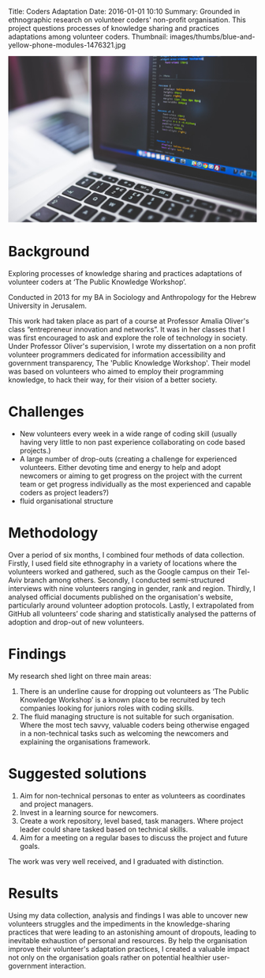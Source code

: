Title: Coders Adaptation
Date: 2016-01-01 10:10
Summary: Grounded in ethnographic research on volunteer coders' non-profit organisation. This project questions processes of knowledge sharing and practices adaptations among volunteer coders.
Thumbnail: images/thumbs/blue-and-yellow-phone-modules-1476321.jpg


<img class="image fit" src="images/fulls/laptop-codes.jpg">

# Background

Exploring processes of knowledge sharing and practices adaptations of volunteer coders at ‘The Public Knowledge Workshop’.

Conducted in 2013 for my BA in Sociology and Anthropology for the Hebrew University in Jerusalem.

This work had taken place as part of a course at Professor Amalia Oliver's class “entrepreneur innovation and networks”. It was in her classes that  I was first encouraged to ask and explore the role of technology in society. Under Professor Oliver's supervision, I wrote my dissertation on a non profit volunteer programmers dedicated for information accessibility and government transparency, The 'Public Knowledge Workshop'. Their model was based on volunteers who aimed to employ their programming knowledge, to hack their way, for their vision of a better society.


# Challenges

* New volunteers every week in a wide range of coding skill (usually having very little to non past experience collaborating on code based projects.)
* A large number of drop-outs (creating a challenge for experienced volunteers. Either devoting time and energy to help and adopt newcomers or aiming to get progress on the project with the current team or get progress individually as the most experienced and capable coders as project leaders?)
* fluid organisational structure


# Methodology

Over a period of six months, I combined four methods of data collection. Firstly, I used field site ethnography in a variety of locations where the volunteers worked and gathered, such as the Google campus on their Tel-Aviv branch among others. Secondly, I conducted semi-structured interviews with nine volunteers ranging in gender, rank and region. Thirdly, I analysed official documents published on the organisation's website, particularly around volunteer adoption protocols. Lastly, I extrapolated from GitHub all volunteers’ code sharing and statistically analysed the patterns of adoption and drop-out of new volunteers.

# Findings

My research shed light on three main areas:
1. There is an underline cause for dropping out volunteers as ‘The Public Knowledge Workshop’ is a known place to be recruited by tech companies looking for juniors roles with coding skills.  
1. The fluid managing structure is not suitable for such organisation. Where the most tech savvy, valuable coders being otherwise engaged in a non-technical tasks such as welcoming the newcomers and explaining the organisations framework.

# Suggested solutions

1. Aim for non-technical personas to enter as volunteers as coordinates and project managers.
1. Invest in a learning source for newcomers.
1. Create a work repository, level based, task managers. Where project leader could share tasked based on technical skills.
1. Aim for a meeting on a regular bases to discuss the project and future goals.

The work was very well received, and I graduated with distinction.


# Results

Using my data collection, analysis and findings I was able to uncover new volunteers struggles and the impediments in the knowledge-sharing practices that were leading to an astonishing amount of dropouts,  leading to inevitable exhaustion of personal and resources.
By help the organisation improve their volunteer's adaptation practices, I created a valuable impact not only on the organisation goals rather on potential healthier user-government interaction.
